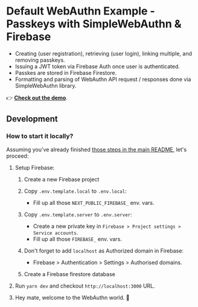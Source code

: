 # Default WebAuthn Example - Passkeys with SimpleWebAuthn & Firebase

-   Creating (user registration), retrieving (user login), linking multiple, and removing passkeys.
-   Issuing a JWT token via Firebase Auth once user is authenticated.
-   Passkes are stored in Firebase Firestore.
-   Formatting and parsing of WebAuthn API request / responses done via SimpleWebAuthn library.

👉 **[Check out the demo](https://with-webauthn.dev)**.

## Development

### How to start it locally?

Assuming you've already finished [those steps in the main README](../../README.md), let's proceed:

1. Setup Firebase:

    1. Create a new Firebase project

    2. Copy `.env.template.local` to `.env.local`:

        - Fill up all those `NEXT_PUBLIC_FIREBASE_` env. vars.

    3. Copy `.env.template.server` to `.env.server`:

        - Create a new private key in `Firebase > Project settings > Service accounts`.
        - Fill up all those `FIREBASE_` env. vars.

    4. Don't forget to add `localhost` as Authorized domain in Firebase:

        - Firebase > Authentication > Settings > Authorised domains.

    5. Create a Firebase firestore database

2. Run `yarn dev` and checkout `http://localhost:3000` URL.
3. Hey mate, welcome to the WebAuthn world. 🙌
